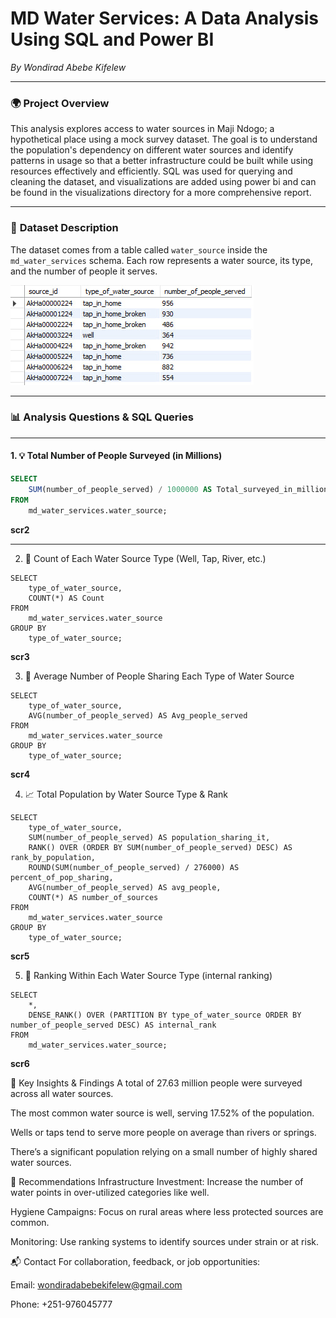 # MD Water Services: A Data Analysis Using SQL and Power BI
*By Wondirad Abebe Kifelew*

---

### 🌍 **Project Overview**  

This analysis explores access to water sources in Maji Ndogo; a hypothetical place using a mock survey dataset. The goal is to understand the population's dependency on different water sources and identify patterns in usage so that a better infrastructure could be built while using resources effectively and efficiently. SQL was used for querying and cleaning the dataset, and visualizations are added using power bi and can be found in the visualizations directory for a more comprehensive report.

---

### 📂 **Dataset Description**  

The dataset comes from a table called `water_source` inside the `md_water_services` schema. Each row represents a water source, its type, and the number of people it serves.

![Dashboard screenshot](Images/scr1.jpg)

---

### 📊 **Analysis Questions & SQL Queries**  

---

#### 1. 💡 Total Number of People Surveyed (in Millions)

```sql
SELECT 
    SUM(number_of_people_served) / 1000000 AS Total_surveyed_in_millions
FROM 
    md_water_services.water_source;
```
**scr2**

---
2. 🧾 Count of Each Water Source Type (Well, Tap, River, etc.)
```
SELECT 
    type_of_water_source,
    COUNT(*) AS Count
FROM 
    md_water_services.water_source
GROUP BY 
    type_of_water_source;
```
**scr3**

3. 👥 Average Number of People Sharing Each Type of Water Source
```
SELECT 
    type_of_water_source,
    AVG(number_of_people_served) AS Avg_people_served
FROM 
    md_water_services.water_source
GROUP BY 
    type_of_water_source;
```
**scr4**

4. 📈 Total Population by Water Source Type & Rank
```
SELECT 
    type_of_water_source,
    SUM(number_of_people_served) AS population_sharing_it,
    RANK() OVER (ORDER BY SUM(number_of_people_served) DESC) AS rank_by_population,
    ROUND(SUM(number_of_people_served) / 276000) AS percent_of_pop_sharing,
    AVG(number_of_people_served) AS avg_people,
    COUNT(*) AS number_of_sources
FROM 
    md_water_services.water_source
GROUP BY 
    type_of_water_source;
```
**scr5**

5. 🏅 Ranking Within Each Water Source Type (internal ranking)
```
SELECT 
    *,
    DENSE_RANK() OVER (PARTITION BY type_of_water_source ORDER BY number_of_people_served DESC) AS internal_rank
FROM 
    md_water_services.water_source;
```
**scr6**

📌 Key Insights & Findings
A total of 27.63 million people were surveyed across all water sources.

The most common water source is well, serving 17.52% of the population.

Wells or taps tend to serve more people on average than rivers or springs.

There’s a significant population relying on a small number of highly shared water sources.

📢 Recommendations
Infrastructure Investment: Increase the number of water points in over-utilized categories like well.

Hygiene Campaigns: Focus on rural areas where less protected sources are common.

Monitoring: Use ranking systems to identify sources under strain or at risk.

📬 Contact
For collaboration, feedback, or job opportunities:

Email: wondiradabebekifelew@gmail.com

Phone: +251-976045777

